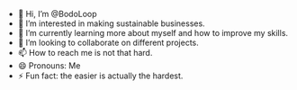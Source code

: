 - 👋 Hi, I’m @BodoLoop
- 👀 I’m interested in making sustainable businesses. 
- 🌱 I’m currently learning more about myself and how to improve my skills.
- 💞️ I’m looking to collaborate on different projects.
- 📫 How to reach me is not that hard.
- 😄 Pronouns: Me
- ⚡ Fun fact: the easier is actually the hardest.

<!---
BodoLoop/BodoLoop is a ✨ special ✨ repository because its `README.md` (this file) appears on your GitHub profile.
You can click the Preview link to take a look at your changes.
--->
